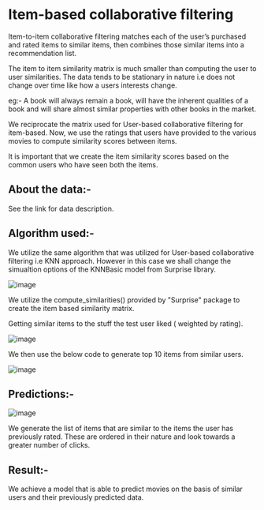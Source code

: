 # Item-based collaborative filtering

Item-to-item collaborative filtering matches each of the user’s purchased and rated items to similar items, then combines those similar items into a recommendation list. 

The item to item similarity matrix is much smaller than computing the user to user similarities. The data tends to be stationary in nature i.e does not change over time like how a users interests change.

eg:- A book will always remain a book, will have the inherent qualities of a book and will share almost similar properties with other books in the market.

We reciprocate the matrix used for User-based collaborative filtering for item-based. Now, we use the ratings that users have provided to the various movies to compute similarity scores between items.

It is important that we create the item similarity scores based on the common users who have seen both the items.

## About the data:-

See the link for data description.

## Algorithm used:-

We utilize the same algorithm that was utilized for User-based collaborative filtering i.e KNN approach. However in this case we shall change the simualtion options of the KNNBasic model from Surprise library.

![image](https://user-images.githubusercontent.com/100412162/179091196-deb35c65-d0d2-4bd4-b7c3-6ec3c5b16bad.png)

We utilize the compute_similarities() provided by "Surprise" package to create the item based similarity matrix.

Getting similar items to the stuff the test user liked ( weighted by rating).

![image](https://user-images.githubusercontent.com/100412162/179091511-3b69e6b5-618c-4b8d-8850-b4247d371faf.png)

We then use the below code to generate top 10 items from similar users.

![image](https://user-images.githubusercontent.com/100412162/179091680-f630af07-30b5-430f-bad3-e165cdde39fc.png)


## Predictions:-

![image](https://user-images.githubusercontent.com/100412162/179091855-bbfdb78e-f67a-44aa-b052-f7e6811ac7e3.png)

We generate the list of items that are similar to the items the user has previously rated. These are ordered in their nature and look towards a greater number of clicks.

## Result:-

We achieve a model that is able to predict movies on the basis of similar users and their previously predicted data.


